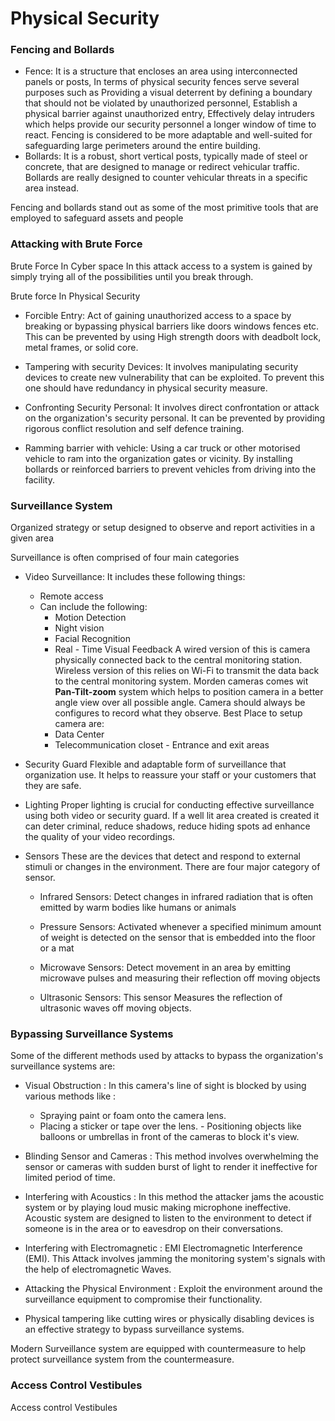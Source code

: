 # Physical Security 

### Fencing and Bollards

  - Fence: It is a structure that encloses an area using interconnected panels or posts, In terms of physical security fences serve several purposes such as Providing a visual deterrent by defining a boundary that should not be violated by unauthorized personnel, Establish a physical barrier against unauthorized entry, Effectively delay intruders which helps provide our security personnel a longer window of time to react. Fencing is considered to be more adaptable and well-suited for safeguarding large perimeters around the entire building.
  - Bollards: It is a robust, short vertical posts, typically made of steel or concrete, that are designed to manage or redirect vehicular traffic. Bollards are really designed to counter vehicular threats in a specific area instead.

Fencing and bollards stand out as some of the most primitive tools that are employed to safeguard assets and people
### Attacking with Brute Force

   Brute Force In Cyber space
    In this attack  access to a system is gained by simply trying all of the possibilities until you break through. 

   Brute force In Physical Security
   - Forcible Entry: Act of gaining  unauthorized access to a space by breaking or bypassing physical barriers like doors windows fences etc. This can be prevented by using High strength doors with deadbolt lock, metal frames, or solid core. 
   
   - Tampering with security Devices: It involves manipulating security devices to create new vulnerability that can be exploited. To prevent this one should have redundancy in physical security measure.

   - Confronting Security Personal: It involves direct confrontation or attack on the organization's security personal. It can be prevented by providing rigorous conflict resolution and self defence training.
   
   - Ramming barrier with vehicle: Using a car truck or other motorised vehicle  to ram into the organization gates or vicinity. By installing bollards or reinforced barriers to prevent vehicles from driving into the facility.
### Surveillance System

Organized strategy or setup designed to observe and report activities in a given area 

Surveillance is often comprised of four main categories 

- Video Surveillance: It includes these following things:
    - Remote access
    - Can include the following:
        - Motion Detection
        - Night vision 
        - Facial Recognition 
        - Real - Time Visual Feedback
        A wired version  of this is camera physically connected back to the central monitoring station. Wireless version of this relies on Wi-Fi to transmit the data back to the central monitoring system.  Morden cameras comes wit **Pan-Tilt-zoom** system which helps to position camera in a better angle view over all possible angle. Camera should always be configures to record what they observe.
        Best Place to setup camera are:
	     - Data Center 
	     - Telecommunication closet
          - Entrance and exit areas

- Security Guard
     Flexible and adaptable form of surveillance that organization use. It helps to reassure your staff or your customers that they are safe.

- Lighting 
     Proper lighting is crucial for conducting effective surveillance using both video or security guard. If a well lit area created  is created it can deter criminal, reduce shadows, reduce hiding spots ad enhance the quality of your video recordings.

- Sensors
    These are the devices that detect and respond to external stimuli or changes in the environment. There are four major category of sensor.
     
    - Infrared Sensors:  Detect changes in infrared radiation that is often emitted by  warm bodies like humans or animals 
    
	- Pressure Sensors: Activated whenever a specified minimum amount of weight is detected on the sensor that is embedded into the floor or a mat 
    
	- Microwave Sensors: Detect movement in an area by emitting microwave pulses and measuring their reflection off moving objects 
    
	- Ultrasonic Sensors: This sensor Measures the reflection of ultrasonic waves off moving objects.
### Bypassing Surveillance Systems 

   Some of the different methods used by attacks to bypass the organization's  surveillance systems are: 
   - Visual  Obstruction : In this camera's line of sight is blocked by using various methods like : 
     - Spraying paint or foam onto the camera lens.
     - Placing a sticker or tape over the lens. 
    - Positioning objects like balloons or umbrellas in front of the cameras to block it's view.
- Blinding Sensor and Cameras : This method involves overwhelming the sensor or cameras with sudden burst of light to render it ineffective for limited period of time.

- Interfering with Acoustics : In this method the attacker jams the acoustic system or by playing loud music making microphone ineffective.   Acoustic system are designed to listen to the environment to detect if someone is in the area or to eavesdrop on their conversations. 

- Interfering with Electromagnetic : EMI Electromagnetic Interference (EMI). This Attack involves jamming the monitoring system's signals with the help of electromagnetic Waves.

- Attacking the Physical Environment : Exploit the environment around the surveillance equipment to compromise their functionality.

- Physical tampering like cutting wires or physically disabling devices is an effective strategy to bypass surveillance systems.  

Modern Surveillance system are equipped with countermeasure to help protect surveillance system from the countermeasure.


### Access Control Vestibules
Access control Vestibules
















